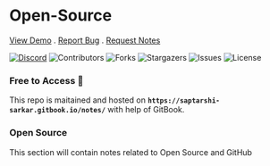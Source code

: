 # Open-Source

[View Demo](https://saptarshi-sarkar.gitbook.io/notes/) . [Report Bug](https://github.com/SaptarshiSarkar12/notes/issues/new?assignees=\&labels=bug\&projects=\&template=bug.yml\&title=%5BBug%5D%3A+%3Ctitle%3E) . [Request Notes](https://github.com/SaptarshiSarkar12/notes/issues/new?assignees=\&labels=new+notes+request\&projects=\&template=notes.yml\&title=%5BResource%5D+%3Ctitle%3E)

[![Discord](https://img.shields.io/discord/1034035416300519454)](https://discord.gg/DeT4jXPfkG) ![Contributors](https://img.shields.io/github/contributors/SaptarshiSarkar12/notes?color=dark-green) ![Forks](https://img.shields.io/github/forks/SaptarshiSarkar12/notes?style=social) ![Stargazers](https://img.shields.io/github/stars/SaptarshiSarkar12/notes?style=social) ![Issues](https://img.shields.io/github/issues/SaptarshiSarkar12/notes) ![License](https://img.shields.io/github/license/SaptarshiSarkar12/notes)

### Free to Access 💸

This repo is maitained and hosted on **`https://saptarshi-sarkar.gitbook.io/notes/`** with help of GitBook.

### Open Source

This section will contain notes related to Open Source and GitHub
